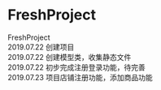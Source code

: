 # FreshProject
FreshProject<br>
2019.07.22 创建项目<br>
2019.07.22 创建模型类，收集静态文件<br>
2019.07.22 初步完成注册登录功能，待完善<br>
2019.07.23 项目店铺注册功能，添加商品功能